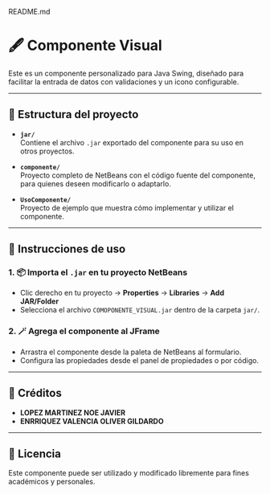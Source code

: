 README.md

# 🖋️ Componente Visual

Este es un componente personalizado para Java Swing, diseñado para facilitar la entrada de datos con validaciones y un icono configurable.

---

## 📂 Estructura del proyecto

- **`jar/`**  
  Contiene el archivo `.jar` exportado del componente para su uso en otros proyectos.

- **`componente/`**  
  Proyecto completo de NetBeans con el código fuente del componente, para quienes deseen modificarlo o adaptarlo.

- **`UsoComponente/`**  
  Proyecto de ejemplo que muestra cómo implementar y utilizar el componente.

---

## 📖 Instrucciones de uso

### 1. 📦 **Importa el `.jar` en tu proyecto NetBeans**
- Clic derecho en tu proyecto → **Properties** → **Libraries** → **Add JAR/Folder**
- Selecciona el archivo `COMOPONENTE_VISUAL.jar` dentro de la carpeta `jar/`.

### 2. 🪄 **Agrega el componente al JFrame**
- Arrastra el componente desde la paleta de NetBeans al formulario.
- Configura las propiedades desde el panel de propiedades o por código.

---

## 👥 Créditos

- **LOPEZ MARTINEZ NOE JAVIER**  
- **ENRRIQUEZ VALENCIA OLIVER GILDARDO**

---

## 📜 Licencia

Este componente puede ser utilizado y modificado libremente para fines académicos y personales.

